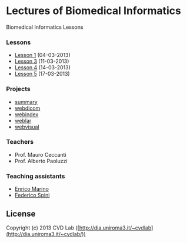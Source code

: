 # Lectures of Biomedical Informatics

Biomedical Informatics Lessons

### Lessons

- [Lesson 1](lessons/lesson01/readme.md) (04-03-2013)
- [Lesson 3](lessons/lesson03/lesson03.pdf) (11-03-2013)
- [Lesson 4](lessons/lesson04/lesson04.pdf) (14-03-2013)
- [Lesson 5](lessons/lesson05/lesson05.pdf) (17-03-2013)

### Projects

- [summary](lessons/projects/readme.md)
- [webdicom](https://github.com/cvdlab-bio/webdicom)
- [webindex](https://github.com/cvdlab-bio/webindex)
- [weblar](https://github.com/cvdlab-bio/weblar)
- [webvisual](https://github.com/cvdlab-bio/webvisual)

### Teachers

- Prof. Mauro Ceccanti
- Prof. Alberto Paoluzzi

### Teaching assistants

- [Enrico Marino](http://enricomarino.com)
- [Federico Spini](http://federicospini.com)

## License

Copyright (c) 2013 CVD Lab ([http://dia.uniroma3.it/~cvdlab](http://dia.uniroma3.it/~cvdlab/))
